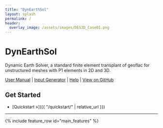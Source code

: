 ```yaml
---
title: "DynEarthSol"
layout: splash
permalink: /
header:
  overlay_image: /assets/images/DES3D_Case01.png
---
```


# DynEarthSol

Dynamic Earth Solver, a standard finite element transplant of geoflac for unstructured meshes with P1 elements in 2D and 3D.

[User Manual](https://geoflac.github.io/desed/) | [Input Generator](https://geoflac.github.io/des-inputgen/) | [Help](https://github.com/GeoFLAC/DynEarthSol/issues) | [View on GitHub](https://github.com/GeoFLAC/DynEarthSol/)

## Get Started

- [Quickstart »]({{ "/quickstart/" | relative_url }})

---

{% include feature_row id="main_features" %}

